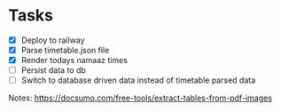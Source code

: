 # Tasks

- [x] Deploy to railway
- [x] Parse timetable.json file
- [x] Render todays namaaz times
- [ ] Persist data to db
- [ ] Switch to database driven data instead of timetable parsed data

Notes:
https://docsumo.com/free-tools/extract-tables-from-pdf-images

